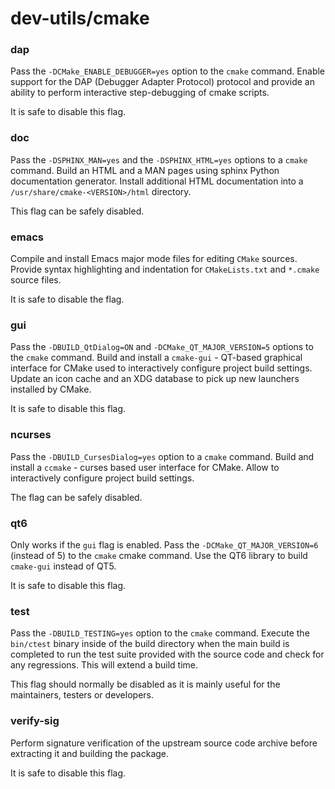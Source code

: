 # dev-utils/cmake

### dap
Pass the `-DCMake_ENABLE_DEBUGGER=yes` option to the `cmake` command. Enable support for the DAP (Debugger Adapter Protocol) protocol and provide an ability to perform interactive step-debugging of cmake scripts.

It is safe to disable this flag.

### doc
Pass the `-DSPHINX_MAN=yes` and the `-DSPHINX_HTML=yes` options to a `cmake` command. Build an HTML and a MAN pages using sphinx Python documentation generator. Install additional HTML documentation into a `/usr/share/cmake-<VERSION>/html` directory.

This flag can be safely disabled.

### emacs
Compile and install Emacs major mode files for editing `CMake` sources. Provide syntax highlighting and indentation for `CMakeLists.txt` and `*.cmake` source files.

It is safe to disable the flag.

### gui
Pass the `-DBUILD_QtDialog=ON` and `-DCMake_QT_MAJOR_VERSION=5` options to the `cmake` command. Build and install a `cmake-gui` - QT-based graphical interface for CMake used to interactively configure project build settings. Update an icon cache and an XDG database to pick up new launchers installed by CMake.

It is safe to disable this flag.

### ncurses
Pass the `-DBUILD_CursesDialog=yes` option to a `cmake` command. Build and install a `ccmake` - curses based user interface for CMake. Allow to interactively configure project build settings.

The flag can be safely disabled.

### qt6
Only works if the `gui` flag is enabled. Pass the `-DCMake_QT_MAJOR_VERSION=6` (instead of 5) to the `cmake` cmake command. Use the QT6 library to build `cmake-gui` instead of QT5.

It is safe to disable this flag.

### test
Pass the `-DBUILD_TESTING=yes` option to the `cmake` command. Execute the `bin/ctest` binary inside of the build directory when the main build is completed to run the test suite provided with the source code and check for any regressions. This will extend a build time.

This flag should normally be disabled as it is mainly useful for the maintainers, testers or developers.

### verify-sig
Perform signature verification of the upstream source code archive before extracting it and building the package.

It is safe to disable this flag.

